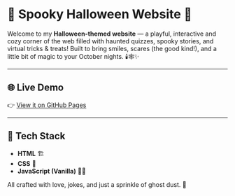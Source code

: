 # 🎃 Spooky Halloween Website 👻

Welcome to my **Halloween-themed website** — a playful, interactive and cozy corner of the web filled with haunted quizzes, spooky stories, and virtual tricks & treats! Built to bring smiles, scares (the good kind!), and a little bit of magic to your October nights. 🕯️🕸️✨

---

## 🌐 Live Demo

👉 [View it on GitHub Pages]( https://heitoor01.github.io/Halloween/)

---

## 🧰 Tech Stack

- **HTML** 🏗️
- **CSS** 🎨
- **JavaScript (Vanilla)** 🧙‍♂️

All crafted with love, jokes, and just a sprinkle of ghost dust. 💖
